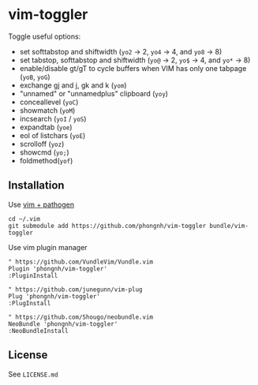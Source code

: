 # vim-toggler

Toggle useful options:

* set softtabstop and shiftwidth (`yo2` -> 2, `yo4` -> 4, and `yo8` -> 8)
* set tabstop, softtabstop and shiftwidth (`yo@` -> 2, `yo$` -> 4, and `yo*` -> 8)
* enable/disable gt/gT to cycle buffers when VIM has only one tabpage (`yoB`, `yoG`)
* exchange gj and j, gk and k (`yom`)
* "unnamed" or "unnamedplus" clipboard (`yoy`)
* conceallevel (`yoC`)
* showmatch (`yoM`)
* incsearch (`yoI` / `yoS`)
* expandtab (`yoe`)
* eol of listchars (`yoE`)
* scrolloff (`yoz`)
* showcmd (`yo;`)
* foldmethod(`yof`)

## Installation

Use [vim + pathogen](http://vimcasts.org/episodes/synchronizing-plugins-with-git-submodules-and-pathogen)

    cd ~/.vim
    git submodule add https://github.com/phongnh/vim-toggler bundle/vim-toggler

Use vim plugin manager

    " https://github.com/VundleVim/Vundle.vim
    Plugin 'phongnh/vim-toggler'
    :PluginInstall

    " https://github.com/junegunn/vim-plug
    Plug 'phongnh/vim-toggler'
    :PlugInstall

    " https://github.com/Shougo/neobundle.vim
    NeoBundle 'phongnh/vim-toggler'
    :NeoBundleInstall

## License

See `LICENSE.md`
